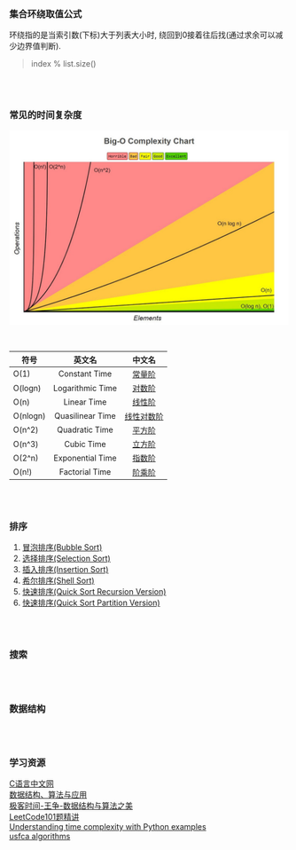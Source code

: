 ### 集合环绕取值公式
环绕指的是当索引数(下标)大于列表大小时, 绕回到0接着往后找(通过求余可以减少边界值判断).     
> index % list.size()

&nbsp;  
&nbsp;  

### 常见的时间复杂度
![Big-O-Complexity-Chart](./Big-O-Complexity-Chart.jpg)   

&nbsp;   

| 符号 | 英文名 | 中文名 |
|---|:---:|:---:|
| O(1) | Constant Time  | [常量阶](time_complexity/O1.md) |
| O(logn) | Logarithmic Time | [对数阶](time_complexity/Ologn.md) |
| O(n) | Linear Time | [线性阶](time_complexity/On.md) |
| O(nlogn) | Quasilinear Time | [线性对数阶](time_complexity/Onlogn.md) |
| O(n^2) | Quadratic Time | [平方阶](time_complexity/On^2.md) |
| O(n^3) | Cubic Time | [立方阶](time_complexity/On^3.md) |
| O(2^n) | Exponential Time | [指数阶](time_complexity/O2^n.md) |
| O(n!) |Factorial Time | [阶乘阶](time_complexity/On!.md) |



&nbsp;  
&nbsp;  
### 排序  
1. [冒泡排序(Bubble Sort)](sorts/ComparisonSorting/bubble_sort.py)  
2. [选择排序(Selection Sort)](sorts/ComparisonSorting/selection_sort.py)  
3. [插入排序(Insertion Sort)](sorts/ComparisonSorting/insertion_sort.py)  
4. [希尔排序(Shell Sort)](sorts/ComparisonSorting/shell_sort.py)  
5. [快速排序(Quick Sort Recursion Version)](sorts/ComparisonSorting/quick_sort_recursion.py)  
6. [快速排序(Quick Sort Partition Version)](sorts/ComparisonSorting/quick_sort_partition.py)  





&nbsp;  
&nbsp;
### 搜索


&nbsp;  
&nbsp;  
### 数据结构  



&nbsp;  
&nbsp;   
### 学习资源
[C语言中文网](http://c.biancheng.net/data_structure/)   
[数据结构、算法与应用](https://book.douban.com/subject/26421141/)   
[极客时间-王争-数据结构与算法之美](https://time.geekbang.org/column/126)   
[LeetCode101题精讲](./LeetCode101-A-LeetCode-Grinding-Guide-(CPP-Version).pdf)   
[Understanding time complexity with Python examples](https://towardsdatascience.com/understanding-time-complexity-with-python-examples-2bda6e8158a7)  
[usfca algorithms](https://www.cs.usfca.edu/~galles/visualization/Algorithms.html)